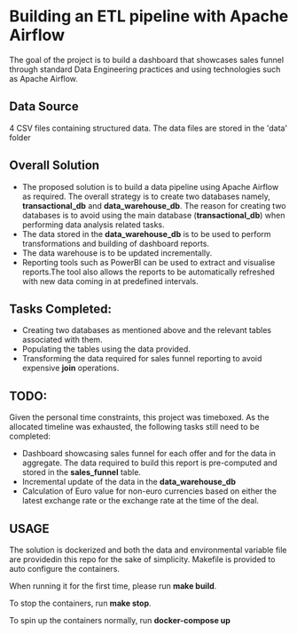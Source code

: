 # Building an ETL pipeline with Apache Airflow
The goal of the project is to build a dashboard that showcases sales funnel through standard Data Engineering practices and using technologies such as Apache Airflow.

## Data Source
4 CSV files containing structured data. The data files are stored in the 'data' folder
## Overall Solution

- The proposed solution is to build a data pipeline using Apache Airflow as required. The overall strategy is to create two databases namely, **transactional_db** and **data_warehouse_db**. The reason for creating two databases is to avoid using the main database (**transactional_db**) when performing data analysis related tasks. 
- The data stored in the **data_warehouse_db** is to be used to perform transformations and building of dashboard reports.
- The data warehouse is to be updated incrementally.
- Reporting tools such as PowerBI can be used to extract and visualise reports.The tool also allows the reports to be automatically refreshed with new data coming in at predefined intervals. 

## Tasks Completed:
- Creating two databases as mentioned above and the relevant tables associated with them. 
- Populating the tables using the data provided.
- Transforming the data required for sales funnel reporting to avoid expensive **join** operations.


## TODO:
Given the personal time constraints, this project was timeboxed. As the allocated timeline was exhausted, the following tasks still need to be completed:

- Dashboard showcasing sales funnel for each offer and for the data in aggregate. The data required to build this report is pre-computed and stored in the **sales_funnel** table.
- Incremental update of the data in the **data_warehouse_db**
- Calculation of Euro value for non-euro currencies based on either the latest exchange rate or the exchange rate at the time of the deal.

## USAGE
The solution is dockerized and both the data and environmental variable file are providedin this repo for the sake of simplicity. Makefile is provided to auto configure the containers.

When running it for the first time, please run **make build**.

To stop the containers, run **make stop**.

To spin up the containers normally, run **docker-compose up** 



